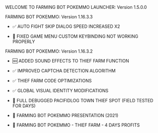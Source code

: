 WELCOME TO FARMING BOT POKEMMO LAUNCHER: Version 1.5.0.0

FARMING BOT POKEMMO: Version 1.16.3.3

- ✅ AUTO FIGHT SKIP DIALOG SPEED INCREASED X2

- 🔧 FIXED GAME MENU CUSTOM KEYBINDING NOT WORKING PROPERLY

FARMING BOT POKEMMO: Version 1.16.3.2

- 🆕 ADDED SOUND EFFECTS TO THIEF FARM FUNCTION

- ✅ IMPROVED CAPTCHA DETECTION ALGORITHM
- ✅ THIEF FARM CODE OPTIMIZATIONS
- ✅ GLOBAL VISUAL IDENTITY MODIFICATIONS

- 🔧 FULL DEBUGGED PACIFIDLOG TOWN THIEF SPOT (FIELD TESTED FOR DAYS)

- 🎥 FARMING BOT POKEMMO PRESENTATION (2021)
- 🎥 FARMING BOT POKEMMO - THIEF FARM - 4 DAYS PROFITS
